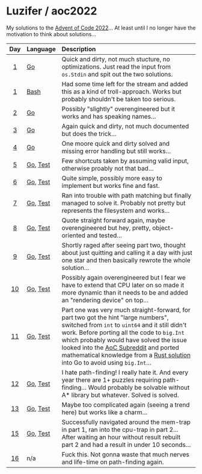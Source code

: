 # Luzifer / aoc2022

My solutions to the [Advent of Code 2022](https://adventofcode.com/2022)… At least until I no longer have the motivation to think about solutions…

| Day | Language | Description |
| :---: | :--- | :--- |
| [1](https://adventofcode.com/2022/day/1) | [Go](./day01/main.go) | Quick and dirty, not much stucture, no optimizations. Just read the input from `os.Stdin` and spit out the two solutions. |
| [1](https://adventofcode.com/2022/day/1) | [Bash](./day01/bash_solution.sh) | Had some time left for the stream and added this as a kind of troll-approach. Works but probably shouldn't be taken too serious. |
| [2](https://adventofcode.com/2022/day/2) | [Go](./day02/main.go) | Possibly "slightly" overengineered but it works and has speaking names… |
| [3](https://adventofcode.com/2022/day/3) | [Go](./day03/main.go) | Again quick and dirty, not much documented but does the trick… |
| [4](https://adventofcode.com/2022/day/4) | [Go](./day04/main.go) | One moore quick and dirty solved and missing error handling but still works… |
| [5](https://adventofcode.com/2022/day/5) | [Go](./day05/main.go), [Test](./day05/main_test.go) | Few shortcuts taken by assuming valid input, otherwise proably not that bad… |
| [6](https://adventofcode.com/2022/day/6) | [Go](./day06/main.go), [Test](./day06/main_test.go) | Quite simple, possibly more easy to implement but works fine and fast. |
| [7](https://adventofcode.com/2022/day/7) | [Go](./day07/main.go), [Test](./day07/main_test.go) | Ran into trouble with path matching but finally managed to solve it. Probably not pretty but represents the filesystem and works… |
| [8](https://adventofcode.com/2022/day/8) | [Go](./day08/main.go), [Test](./day08/main_test.go) | Quote straight forward again, maybe overengineered but hey, pretty, object-oriented and tested… |
| [9](https://adventofcode.com/2022/day/9) | [Go](./day09/main.go), [Test](./day09/main_test.go) | Shortly raged after seeing part two, thought about just quitting and calling it a day with just one star and then basically rewrote the whole solution… |
| [10](https://adventofcode.com/2022/day/10) | [Go](./day10/main.go), [Test](./day10/main_test.go) | Possibly again overengineered but I fear we have to extend that CPU later on so made it more dynamic than it needs to be and added an "rendering device" on top… |
| [11](https://adventofcode.com/2022/day/11) | [Go](./day11/main.go), [Test](./day11/main_test.go) | Part one was very much straight-forward, for part two got the hint "large numbers", switched from `int` to `uint64` and it still didn't work. Before porting all the code to `big.Int` which probably would have solved the issue looked into the [AoC Subreddit](https://www.reddit.com/r/adventofcode) and ported mathematical knowledge from a [Rust solution](https://www.reddit.com/r/adventofcode/comments/zifqmh/comment/izs6tz7/) into Go to avoid using `big.Int`… |
| [12](https://adventofcode.com/2022/day/12) | [Go](./day12/main.go), [Test](./day12/main_test.go) | I hate path-finding! I really hate it. And every year there are 1+ puzzles requiring path-finding… Would probably be solvable without A\* library but whatever. Solved is solved. |
| [13](https://adventofcode.com/2022/day/13) | [Go](./day13/main.go), [Test](./day13/main_test.go) | Maybe too complicated again (seeing a trend here) but works like a charm… |
| [15](https://adventofcode.com/2022/day/15) | [Go](./day15/main.go), [Test](./day15/main_test.go) | Successfully navigated around the mem-trap in part 1, ran into the cpu-trap in part 2… After waiting an hour without result rebuilt part 2 and had a result in under 10 seconds… |
| [16](https://adventofcode.com/2022/day/16) | n/a | Fuck this. Not gonna waste that much nerves and life-time on path-finding again. |

